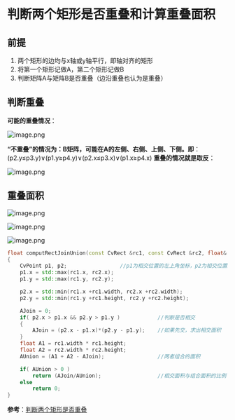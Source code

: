 # 判断两个矩形是否重叠和计算重叠面积

## 前提

1. 两个矩形的边均与x轴或y轴平行，即轴对齐的矩形
2. 将第一个矩形记做A，第二个矩形记做B
3. 判断矩阵A与矩阵B是否重叠（边沿重叠也认为是重叠）

## 判断重叠

**可能的重叠情况**：

![image.png](https://ws1.sinaimg.cn/large/006alGmrgy1gamqqknnugj30oc0gcwix.jpg)

**“不重叠”的情况为：B矩阵，可能在A的左侧、右侧、上侧、下侧。即**：
(p2.y≤p3.y)∨(p1.y≥p4.y)∨(p2.x≤p3.x)∨(p1.x≥p4.x)
**重叠的情况就是取反**：

![image.png](https://ws1.sinaimg.cn/large/006alGmrgy1gamqsd9ficj30lu0gh41s.jpg)

## 重叠面积

![image.png](https://ws1.sinaimg.cn/large/006alGmrgy1gamqukpjo1j31dz0r7qv5.jpg)

![image.png](https://ws1.sinaimg.cn/large/006alGmrgy1gamqw82rk4j30me0db40c.jpg)

![image.png](https://ws1.sinaimg.cn/large/006alGmrgy1gamqwizi3aj30n90d7t9y.jpg)

```c++
float computRectJoinUnion(const CvRect &rc1, const CvRect &rc2, float& AJoin, float& AUnion)
{
    CvPoint p1, p2;                 //p1为相交位置的左上角坐标，p2为相交位置的右下角坐标
    p1.x = std::max(rc1.x, rc2.x);
    p1.y = std::max(rc1.y, rc2.y);

    p2.x = std::min(rc1.x +rc1.width, rc2.x +rc2.width);
    p2.y = std::min(rc1.y +rc1.height, rc2.y +rc2.height);

    AJoin = 0;
    if( p2.x > p1.x && p2.y > p1.y )            //判断是否相交
    {
        AJoin = (p2.x - p1.x)*(p2.y - p1.y);    //如果先交，求出相交面积
    }
    float A1 = rc1.width * rc1.height;
    float A2 = rc2.width * rc2.height;
    AUnion = (A1 + A2 - AJoin);                 //两者组合的面积

    if( AUnion > 0 )
        return (AJoin/AUnion);                  //相交面积与组合面积的比例
    else
        return 0;
}
```

**参考**：[判断两个矩形是否重叠](https://blog.csdn.net/qianchenglenger/article/details/50484053)

